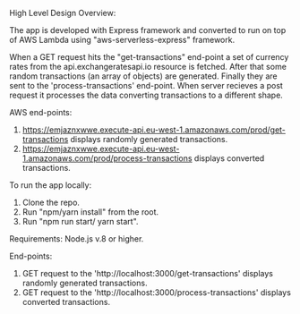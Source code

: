 High Level Design Overview:

The app is developed with Express framework and converted to run on top of AWS Lambda using "aws-serverless-express" framework.

When a GET request hits the "get-transactions" end-point a set of currency rates from the api.exchangeratesapi.io resource is fetched. After that some random transactions (an array of objects) are generated. Finally they are sent to the 'process-transactions' end-point. When server recieves a post request it processes the data converting transactions to a different shape.

AWS end-points:

1. https://emjaznxwwe.execute-api.eu-west-1.amazonaws.com/prod/get-transactions displays randomly generated transactions.
2. https://emjaznxwwe.execute-api.eu-west-1.amazonaws.com/prod/process-transactions displays converted transactions.

To run the app locally:

1. Clone the repo.
2. Run "npm/yarn install" from the root.
3. Run "npm run start/ yarn start".

Requirements: Node.js v.8 or higher.

End-points:

1. GET request to the 'http://localhost:3000/get-transactions' displays randomly generated transactions.
2. GET request to the 'http://localhost:3000/process-transactions' displays converted transactions.
